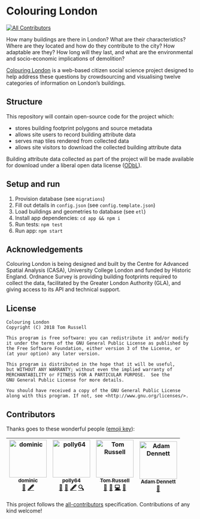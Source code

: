# Colouring London
[![All Contributors](https://img.shields.io/badge/all_contributors-4-orange.svg?style=flat-square)](#contributors)

How many buildings are there in London? What are their characteristics? Where
are they located and how do they contribute to the city? How adaptable are
they? How long will they last, and what are the environmental and
socio-economic implications of demolition?

[Colouring London](http://colouring.london/) is a web-based citizen social
science project designed to help address these questions by crowdsourcing and
visualising twelve categories of information on London’s buildings.

## Structure

This repository will contain open-source code for the project which:
- stores building footprint polygons and source metadata
- allows site users to record building attribute data
- serves map tiles rendered from collected data
- allows site visitors to download the collected building attribute data

Building attribute data collected as part of the project will be made available
for download under a liberal open data license
([ODbL](https://opendatacommons.org/licenses/odbl/1.0/)).

## Setup and run

1. Provision database (see `migrations`)
1. Fill out details in `config.json` (see `config.template.json`)
1. Load buildings and geometries to database (see `etl`)
1. Install app dependencies: `cd app && npm i`
1. Run tests: `npm test`
1. Run app: `npm start`

## Acknowledgements

Colouring London is being designed and built by the Centre for Advanced Spatial
Analysis (CASA), University College London and funded by Historic England.
Ordnance Survey is providing building footprints required to collect the data,
facilitated by the Greater London Authority (GLA), and giving access to its API
and technical support.

## License

    Colouring London
    Copyright (C) 2018 Tom Russell

    This program is free software: you can redistribute it and/or modify
    it under the terms of the GNU General Public License as published by
    the Free Software Foundation, either version 3 of the License, or
    (at your option) any later version.

    This program is distributed in the hope that it will be useful,
    but WITHOUT ANY WARRANTY; without even the implied warranty of
    MERCHANTABILITY or FITNESS FOR A PARTICULAR PURPOSE.  See the
    GNU General Public License for more details.

    You should have received a copy of the GNU General Public License
    along with this program. If not, see <http://www.gnu.org/licenses/>.

## Contributors

Thanks goes to these wonderful people ([emoji key](https://github.com/all-contributors/all-contributors#emoji-key)):

<!-- ALL-CONTRIBUTORS-LIST:START - Do not remove or modify this section -->
<!-- prettier-ignore -->
| [<img src="https://avatars0.githubusercontent.com/u/6041913?v=4" width="100px;" alt="dominic"/><br /><sub><b>dominic</b></sub>](https://dghumphrey.co.uk/)<br />[🤔](#ideas-dominijk "Ideas, Planning, & Feedback") [🖋](#content-dominijk "Content") | [<img src="https://avatars3.githubusercontent.com/u/42236514?v=4" width="100px;" alt="polly64"/><br /><sub><b>polly64</b></sub>](https://github.com/polly64)<br />[🎨](#design-polly64 "Design") [🤔](#ideas-polly64 "Ideas, Planning, & Feedback") [🖋](#content-polly64 "Content") [🔍](#fundingFinding-polly64 "Funding Finding") | [<img src="https://avatars2.githubusercontent.com/u/2762769?v=4" width="100px;" alt="Tom Russell"/><br /><sub><b>Tom Russell</b></sub>](https://github.com/tomalrussell)<br />[🎨](#design-tomalrussell "Design") [🤔](#ideas-tomalrussell "Ideas, Planning, & Feedback") [💻](https://github.com/tomalrussell/colouring-london/commits?author=tomalrussell "Code") [📖](https://github.com/tomalrussell/colouring-london/commits?author=tomalrussell "Documentation") | [<img src="https://avatars1.githubusercontent.com/u/5138911?v=4" width="100px;" alt="Adam Dennett"/><br /><sub><b>Adam Dennett</b></sub>](https://github.com/adamdennett)<br />[🤔](#ideas-adamdennett "Ideas, Planning, & Feedback") |
| :---: | :---: | :---: | :---: |
<!-- ALL-CONTRIBUTORS-LIST:END -->

This project follows the [all-contributors](https://github.com/all-contributors/all-contributors) specification. Contributions of any kind welcome!